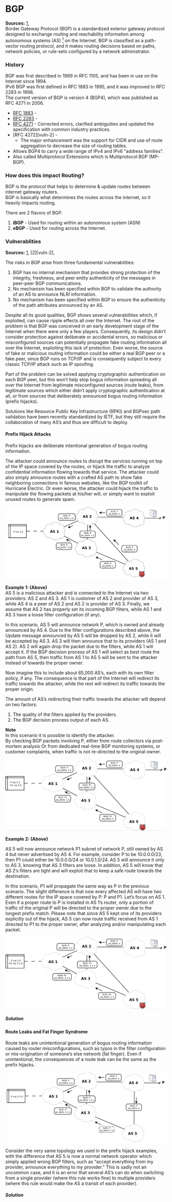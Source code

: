 # BGP
**Sources:** [1][bgp-1],  
Border Gateway Protocol (BGP) is a standardized exterior gateway protocol designed to exchange routing and reachability information among autonomous systems (AS) [<sup>1</sup>][ext-1] on the Internet. BGP is classified as a path-vector routing protocol, and it makes routing decisions based on paths, network policies, or rule-sets configured by a network administrator.

### History
BGP was first described in 1989 in RFC 1105, and has been in use on the Internet since 1994.  
IPv6 BGP was first defined in RFC 1883 in 1995, and it was improved to RFC 2283 in 1998.  
The current version of BGP is version 4 (BGP4), which was published as RFC 4271 in 2006.  
* [RFC 1883][rfc-1883] - 
* [RFC 2283][rfc-2283] - 
* [RFC 4271][rfc-4271] - Corrected errors, clarified ambiguities and updated the specification with common industry practices. 
* [RFC 4272][vuln-2] - 
  * The major enhancement was the support for CIDR and use of route aggregation to decrease the size of routing tables.
* Allows BGP4 to carry a wide range of IPv4 and IPv6 "address families".
* Also called Multiprotocol Extensions which is Multiprotocol BGP (MP-BGP).

### How does this impact Routing?
BGP is the protocol that helps to determine & update routes between internet gateway routers.  
BGP is basically what determines the routes across the internet, so it heavily impacts routing.  

There are 2 flavors of BGP.
1. **iBGP** - Used for routing within an autonomous system (ASN)
2. **eBGP** - Used for routing across the Internet.

### Vulnerablities
**Sources:** [1][vuln-1], [2][vuln-2],  

The risks in BGP arise from three fundamental vulnerabilities:

1. BGP has no internal mechanism that provides strong protection of the integrity, freshness, and peer entity authenticity of the messages in peer-peer BGP communications.
2. No mechanism has been specified within BGP to validate the authority of an AS to announce NLRI information.
3. No mechanism has been specified within BGP to ensure the authenticity of the path attributes announced by an AS.

Despite all its good qualities, BGP shows several vulnerabilities which, if exploited, can cause ripple effects all over the Internet. The root of the problem is that BGP was conceived in an early development stage of the Internet when there were only a few players. Consequently, its design didn’t consider protection against deliberate or accidental errors, so malicious or misconfigured sources can potentially propagate fake routing information all over the Internet, exploiting this lack of protection. Even worse, the source of fake or malicious routing information could be either a real BGP peer or a fake peer, since BGP runs on TCP/IP and is consequently subject to every classic TCP/IP attack such as IP spoofing.  

Part of the problem can be solved applying cryptographic authentication on each BGP peer, but this won’t help stop bogus information spreading all over the Internet from legitimate misconfigured sources (route leaks), from legitimate sources which either didn’t apply cryptographic authentication at all, or from sources that deliberately announced bogus routing information (prefix hijacks).  

Solutions like Resource Public Key Infrastructure (RPKI) and BGPsec path validation have been recently standardized by IETF, but they still require the collaboration of many AS’s and thus are difficult to deploy.

#### Prefix Hijack Attacks
Prefix hijacks are deliberate intentional generation of bogus routing information.

The attacker could announce routes to disrupt the services running on top of the IP space covered by the routes, or hijack the traffic to analyze confidential information flowing towards that service. The attacker could also simply announce routes with a crafted AS path to show fake neighboring connections in famous websites, like the BGP toolkit of Hurricane Electric. Or even worse, the attacker could hijack the traffic to manipulate the flowing packets at his/her will, or simply want to exploit unused routes to generate spam.

![prefix-hijack-attacks-1](imgs/prefix-hijack-attack.webp "Prefix Hijack Attacks")

**Example 1: (Above)**  
AS 5 is a malicious attacker and is connected to the Internet via two providers: AS 2 and AS 3. AS 1 is customer of AS 2 and provider of AS 3, while AS 4 is a peer of AS 2 and AS 2 is provider of AS 3. Finally, we assume that AS 2 has properly set its incoming BGP filters, while AS 1 and AS 3 have a loose filter configuration (if any).  

In this scenario, AS 5 will announce network P, which is owned and already announced by AS 4. Due to the filter configurations described above, the Update message announced by AS 5 will be dropped by AS 2, while it will be accepted by AS 3. AS 3 will then announce that to its providers (AS 1 and AS 2). AS 2 will again drop the packet due to the filters, while AS 1 will accept it. If the BGP decision process of AS 1 will select as best route the path from AS 5, then traffic from AS 1 to AS 5 will be sent to the attacker instead of towards the proper owner.  

Now imagine this to include about 65,000 AS’s, each with its own filter policy, if any. The consequence is that part of the Internet will redirect its traffic towards the attacker, while the rest will redirect its traffic towards the proper origin.  

The amount of AS’s redirecting their traffic towards the attacker will depend on two factors:  
1. The quality of the filters applied by the providers.  
2. The BGP decision process output of each AS.  

**Note**  
In this scenario it is possible to identify the attacker.  
By checking BGP packets involving P, either from route collectors via post-mortem analysis Or from dedicated real-time BGP monitoring systems, or customer complaints, when traffic is not re-directed to the original owner.

![prefix-hijack-attacks-2](imgs/prefix-hijack-attack-2.webp "Prefix Hijack Attacks")

**Example 2: (Above)**  

AS 5 will now announce network P1 subnet of network P, still owned by AS 4 but never advertised by AS 4. For example, consider P to be 10.0.0.0/23, then P1 could either be 10.0.0.0/24 or 10.0.1.0/24. AS 5 will announce it only to AS 3, knowing that AS 3 filters are loose. In addition, AS 5 will know that AS 2’s filters are tight and will exploit that to keep a safe route towards the destination.

In this scenario, P1 will propagate the same way as P in the previous scenario. The slight difference is that now every affected AS will have two different routes for the IP space covered by P: P and P1. Let’s focus on AS 1. Even if a proper route to P is installed in AS 1’s router, only a portion of traffic of the original P will be directed to the proper owner due to the longest prefix match. Please note that since AS 5 kept one of its providers explicitly out of the hijack, AS 5 can now route traffic received from AS 1 directed to P1 to the proper owner, after analyzing and/or manipulating each packet.



![prefix-hijack-attacks-3](imgs/prefix-hijack-attack-3.webp "Prefix Hijack Attacks")

##### Solution

#### Route Leaks and Fat Finger Syndrome
Route leaks are unintentional generation of bogus routing information caused by router misconfigurations, such as typos in the filter configuration or mis-origination of someone’s else network (fat finger). Even if unintentional, the consequences of a route leak can be the same as the prefix hijacks.

![route-leak-fat-finger-1](imgs/route-leak-fat-finger-1.webp "Route Leak Fat Finger Syndrome")

Consider the very same topology we used in the prefix hijack examples, with the difference that AS 5 is now a normal network operator which simply applied wrong BGP filters, such as “accept everything from my provider, announce everything to my provider.” This is sadly not an uncommon case, and it is an error that several AS’s can do when switching from a single provider (where this rule works fine) to multiple providers (where this rule would make the AS a transit of each provider).

##### Solution


[bgp-1]: https://en.wikipedia.org/wiki/Border_Gateway_Protocol
[bgp-2]: https://blog.catchpoint.com/2019/10/25/vulnerabilities-of-bgp/

[vuln-1]: https://tools.ietf.org/html/rfc4272
[vuln-x]: https://www.blackhat.com/presentations/bh-usa-03/bh-us-03-convery-franz-v3.pdf

[rfc-4271]: https://tools.ietf.org/html/rfc4271
[rfc-2283]: https://tools.ietf.org/html/rfc2283
[rfc-1883]: https://tools.ietf.org/html/rfc1883

[ext-1]: ASNs.md
